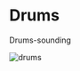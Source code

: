 # Drums
Drums-sounding

![drums](https://user-images.githubusercontent.com/114851920/212562893-e1296eb6-ed9a-4a43-911d-ed921bcbbc1b.png)
